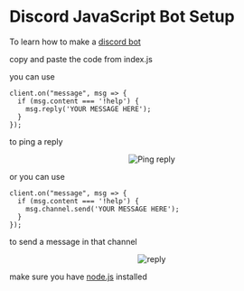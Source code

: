 # Discord JavaScript Bot Setup

To learn how to make a [discord bot](https://sites.google.com/view/discordbotsetup/)

copy and paste the code from index.js

you can use 
```
client.on("message", msg => {
  if (msg.content === '!help') {
    msg.reply('YOUR MESSAGE HERE');
  }
});
```
to ping a reply

<p align="center">
  <img alt="Ping reply" src="https://i.imgur.com/VorQaih.png">
</p>

or
you can use 
```
client.on("message", msg => {
  if (msg.content === '!help') {
    msg.channel.send('YOUR MESSAGE HERE');
  }
});
```
to send a message in that channel

<p align="center">
  <img alt="reply" src="https://i.imgur.com/68oPmiC.png">
</p>

make sure you have [node.js](https://nodejs.org/en/) installed

